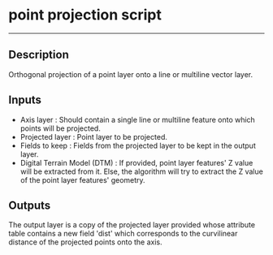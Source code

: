 # point projection script

---

## Description

Orthogonal projection of a point layer onto a line or multiline vector layer.

## Inputs

- Axis layer : Should contain a single line or multiline feature onto which points will be projected.
- Projected layer : Point layer to be projected.
- Fields to keep : Fields from the projected layer to be kept in the output layer.
- Digital Terrain Model (DTM) : If provided, point layer features' Z value will be extracted from it. Else, the algorithm will try to extract the Z value of the point layer features' geometry.

## Outputs

The output layer is a copy of the projected layer provided whose attribute table contains a new field 'dist' which corresponds to the curvilinear distance of the projected points onto the axis.